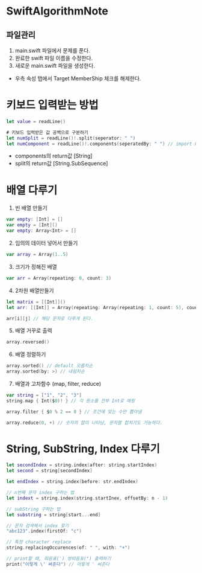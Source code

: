 # SwiftAlgorithmNote

## 파일관리 

1. main.swift 파일에서 문제를 푼다.
2. 완료한 swift 파일 이름을 수정한다.
3. 새로운 main.swift 파일을 생성한다. 

- 우측 속성 탭에서 Target MemberShip 체크를 해제한다.

# 키보드 입력받는 방법 

```swift
let value = readLine() 

# 키보드 입력받은 값 공백으로 구분하기 
let numSplit = readLine()!.split(seperator: " ")
let numComponent = readLine()!.components(seperatedBy: " ") // import Foundation 해야 사용이 가능하다 (용량 up)
```

- components의 return값 [String]
- split의 return값 [String.SubSequence]

# 배열 다루기 

1. 빈 배열 만들기
```swift
var empty: [Int] = []
var empty = [Int]()
var empty: Array<Int> = []
```
2. 임의의 데이터 넣어서 만들기 
```swift
var array = Array(1..5)
```
3. 크기가 정해진 배열 
```swift
var arr = Array(repeating: 0, count: 3)
```

4. 2차원 배열만들기 
```swift
let matrix = [[Int]]()
let arr: [[Int]] = Array(repeating: Array(repeating: 1, count: 5), counting: 3)

arr[i][j] // 해당 문자로 다루게 된다.
```

5. 배열 거꾸로 출력 
```swift
array.reversed()
```
6. 배열 정렬하기 
```swift
array.sorted() // default 오름차순
array.sorted(by: >) // 내림차순 
```
7. 배열과 고차함수 (map, filter, reduce)
```swift
var string = ["1", "2", "3"]
string.map { Int($0)! } // 각 원소를 전부 Int로 매핑

array.filter { $0 % 2 == 0 } // 조건에 맞는 수만 뽑아냄 

array.reduce(0, +) // 숫자의 합이 나타남, 문자열 합치기도 가능하다.
```

# String, SubString, Index 다루기 
```swift
let secondIndex = string.index(after: string.startIndex)
let second = string[secondIndex]

let endIndex = string.index(before: str.endIndex)

// n번째 문자 index 구하는 법
let indext = string.index(string.startInex, offsetBy: n - 1)

// subString 구하는 법
let substring = string[start...end]

// 문자 검색해서 index 찾기 
"abc123".index(firstOf: "c")

// 특정 character replace
string.replacingOccurences(of: " ", with: "+")

// print할 때, 따음표(') 쌍따음표(") 출력하기 
print("이렇게 \' 써준다") // 이렇게 ' 써준다
```
















